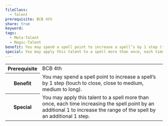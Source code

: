 ```yaml
---
fileClass:
  - Talent
prerequisite: BCB 4th
share: true
keyword: 
tags:
  - Meta-Talent
  - Magic-Talent
benefit: You may spend a spell point to increase a spell’s by 1 step (touch to close, close to medium, medium to long).
special: You may apply this talent to a spell more than once, each time increasing the spell point by an additional 1 to increase the range of the spell by an additional 1 step.
---
```


<p><span style="overflow-x: auto;"><table><tbody><tr><th>Prerequisite</th><td>BCB 4th</td></tr><tr><th>Benefit</th><td>You may spend a spell point to increase a spell’s by 1 step (touch to close, close to medium, medium to long).</td></tr><tr><th>Special</th><td>You may apply this talent to a spell more than once, each time increasing the spell point by an additional 1 to increase the range of the spell by an additional 1 step.</td></tr></tbody></table></span></p>